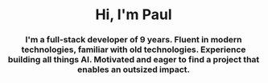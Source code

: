 <h1 align="center">Hi, I'm Paul</h1>
<h3 align="center">I'm a full-stack developer of 9 years. Fluent in modern technologies, familiar with old technologies. Experience building all things AI. Motivated and eager to find a project that enables an outsized impact.</h3>

